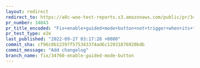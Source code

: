 ```yaml
---
layout: redirect
redirect_to: https://a8c-woo-test-reports.s3.amazonaws.com/public/pr/34843/e2e/index.html
pr_number: 34843
pr_title_encoded: "Fix+enable+guided+mode+button+not+trigger+when+its+text+is+translated"
pr_test_type: e2e
last_published: "2022-09-27 03:17:28 +0000"
commit_sha: cf96c0b12397f575343374ad6c12931876920bdb
commit_message: "Add changelog"
branch_name: fix/34760-enable-guided-mode-button
---
```

